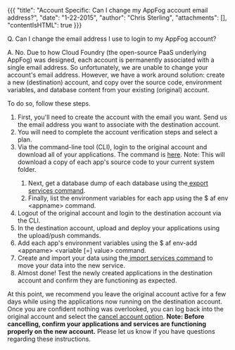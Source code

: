 {{{
  "title": "Account Specific: Can I change my AppFog account email address?",
  "date": "1-22-2015",
  "author": "Chris Sterling",
  "attachments": [],
  "contentIsHTML": true
}}}

<p>Q. Can I change the email address I use to login to my AppFog account?</p>
<p>A. No. Due to how Cloud Foundry (the open-source PaaS underlying AppFog) was designed, each account is permanently associated with a single email address. So unfortunately, we are unable to change your account's email address. However, we have a work around solution: create a new (destination) account, and copy over the source code, environment variables, and database content from your existing (original) account.</p>
<p>To do so, follow these steps.</p>
<ol>
<li>First, you'll need to create the account with the email you want. Send us the email address you want to associate with the destination account.</li>
<li>You will need to complete the account verification steps and select a plan.</li>
<li>Via the command-line tool (CLI), login to the original account and download all of your applications. The command is <a href="https://docs.appfog.com/getting-started/af-cli#app-download">here</a>. Note: This will download a copy of each app's source code to your current system folder.</li>
<ol>
<li>Next, get a database dump of each database using the<a href="https://docs.appfog.com/getting-started/af-cli#services"> export services command</a>.</li>
<li>Finally, list the environment variables for each app using the $ af env &lt;appname&gt; command.</li>
</ol>
<li>Logout of the original account and login to the destination account via the CLI.</li>
<li>In the destination account, upload and deploy your applications using the upload/push commands.</li>
<li>Add each app's environment variables using the $ af env-add &lt;appname&gt; &lt;variable [=] value&gt; command.</li>
<li>Create and import your data using the<a href="https://docs.appfog.com/getting-started/af-cli#services"> import services command</a> to move your data into the new service.</li>
<li>Almost done! Test the newly created applications in the destination account and confirm they are functioning as expected.</li>
</ol>
<p>At this point, we recommend you leave the original account active for a few days while using the applications now running on the destination account. Once you are confident nothing was overlooked, you can log back into the original account and select the <a href="https://console.appfog.com/#account">cancel account option</a>. <strong>Note: Before cancelling, confirm your applications and services are functioning properly on the new account.</strong> Please let us know if you have questions regarding these instructions.</p>
<p> </p>
